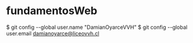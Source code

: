 # fundamentosWeb
$ git config --global user.name "DamianOyarceVVH"
$ git config --global user.email damianoyarce@liceovvh.cl